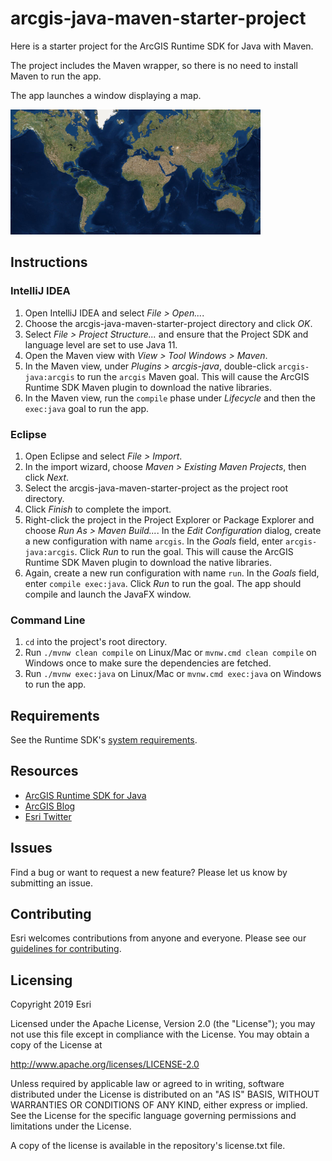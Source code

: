 # arcgis-java-maven-starter-project

Here is a starter project for the ArcGIS Runtime SDK for Java with Maven.

The project includes the Maven wrapper, so there is no need to install Maven to run the app.

The app launches a window displaying a map.

![screenshot](screenshot.png)

## Instructions

### IntelliJ IDEA

1. Open IntelliJ IDEA and select _File > Open..._.
2. Choose the arcgis-java-maven-starter-project directory and click _OK_.
3. Select _File > Project Structure..._ and ensure that the Project SDK and language level are set to use Java 11.
4. Open the Maven view with _View > Tool Windows > Maven_.
5. In the Maven view, under _Plugins > arcgis-java_, double-click `arcgis-java:arcgis` to run the `arcgis` Maven goal. This will cause the ArcGIS Runtime SDK Maven plugin to download the native libraries.
6. In the Maven view, run the `compile` phase under _Lifecycle_ and then the `exec:java` goal to run the app.

### Eclipse

1. Open Eclipse and select _File > Import_.
2. In the import wizard, choose _Maven > Existing Maven Projects_, then click _Next_.
3. Select the arcgis-java-maven-starter-project as the project root directory.
4. Click _Finish_ to complete the import.
5. Right-click the project in the Project Explorer or Package Explorer and choose _Run As > Maven Build..._. In the _Edit Configuration_ dialog, create a new configuration with name `arcgis`. In the _Goals_ field, enter `arcgis-java:arcgis`. Click _Run_ to run the goal. This will cause the ArcGIS Runtime SDK Maven plugin to download the native libraries.
6. Again, create a new run configuration with name `run`. In the _Goals_ field, enter `compile exec:java`. Click _Run_ to run the goal. The app should compile and launch the JavaFX window.

### Command Line

1. `cd` into the project's root directory.
2. Run `./mvnw clean compile` on Linux/Mac or `mvnw.cmd clean compile` on Windows once to make sure the dependencies are fetched.
3. Run `./mvnw exec:java` on Linux/Mac or `mvnw.cmd exec:java` on Windows to run the app.

## Requirements

See the Runtime SDK's [system requirements](https://developers.arcgis.com/java/latest/guide/system-requirements-for-quartz.htm).

## Resources

* [ArcGIS Runtime SDK for Java](https://developers.arcgis.com/java/)  
* [ArcGIS Blog](https://blogs.esri.com/esri/arcgis/)  
* [Esri Twitter](https://twitter.com/esri)  

## Issues

Find a bug or want to request a new feature?  Please let us know by submitting an issue.

## Contributing

Esri welcomes contributions from anyone and everyone. Please see our [guidelines for contributing](https://github.com/esri/contributing).

## Licensing

Copyright 2019 Esri

Licensed under the Apache License, Version 2.0 (the "License"); you may not 
use this file except in compliance with the License. You may obtain a copy 
of the License at

http://www.apache.org/licenses/LICENSE-2.0

Unless required by applicable law or agreed to in writing, software 
distributed under the License is distributed on an "AS IS" BASIS, WITHOUT 
WARRANTIES OR CONDITIONS OF ANY KIND, either express or implied. See the 
License for the specific language governing permissions and limitations 
under the License.

A copy of the license is available in the repository's license.txt file.

